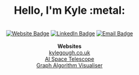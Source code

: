 <h1 align="center">Hello, I'm Kyle :metal:</h1>

<br />

<div id="badges" align="center">
  <a href="https://kylegough.co.uk" target="_blank" rel="noreferrer"><img src="https://img.shields.io/badge/Website-56347C?style=for-the-badge&logoColor=white" alt="Website Badge"/></a>
  <a href="https://www.linkedin.com/in/kyle-gough-882467161/" target="_blank" rel="noreferrer"><img src="https://img.shields.io/badge/LinkedIn-blue?style=for-the-badge&logo=linkedin&logoColor=white" alt="LinkedIn Badge"/></a>
  <a href="mailto:kylegough98@gmail.com" target="_blank" rel="noreferrer"><img src="https://img.shields.io/badge/Email-EA4335?style=for-the-badge&logo=gmail&logoColor=white" alt="Email Badge"/></a>
</div>

<br />

<div align="center">
  <strong>Websites</strong><br />
  <a href="https://kylegough.co.uk">kylegough.co.uk</a><br />
  <a href="https://www.ai-space-telescope.com/">AI Space Telescope</a><br />
  <a href="https://kylegough.github.io/graph-algorithm-visualiser/">Graph Algorithm Visualiser</a>
</div>
